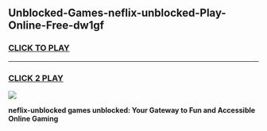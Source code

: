 
## Unblocked-Games-neflix-unblocked-Play-Online-Free-dw1gf
<h3>
<a href="https://premium76.site?title=neflix-unblocked&ref=26A">CLICK TO PLAY</a></h3>
<hr>

<h3>
<a href="https://premium76.site?title=neflix-unblocked&ref=26A">CLICK 2 PLAY</a>
  
</h3>

<a href="https://premium76.site?title=neflix-unblocked&ref=26A"><img src="https://clearcache.store/games.png"></a>


**neflix-unblocked games unblocked: Your Gateway to Fun and Accessible Online Gaming**

